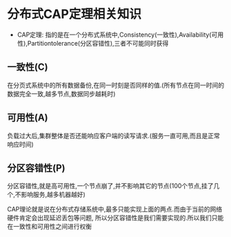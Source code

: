 # 分布式CAP定理相关知识
* CAP定理: 指的是在一个分布式系统中,Consistency(一致性),Availability(可用性),Partitiontolerance(分区容错性),三者不可能同时获得
## 一致性(C)
在分页式系统中的所有数据备份,在同一时刻是否同样的值.(所有节点在同一时间的数据完全一致,越多节点,数据同步越耗时)
## 可用性(A)
负载过大后,集群整体是否还能响应客户端的读写请求.(服务一直可用,而且是正常响应时间)
## 分区容错性(P)
分区容错性,就是高可用性,一个节点崩了,并不影响其它的节点(100个节点,挂了几个,不影响服务,越多机器越好)


CAP理论就是说在分布式存储系统中,最多只能实现上面的两点.而由于当前的网络硬件肯定会出现延迟丢包等问题,
所以分区容错性是我们需要实现的.所以我们只能在一致性和可用性之间进行权衡
